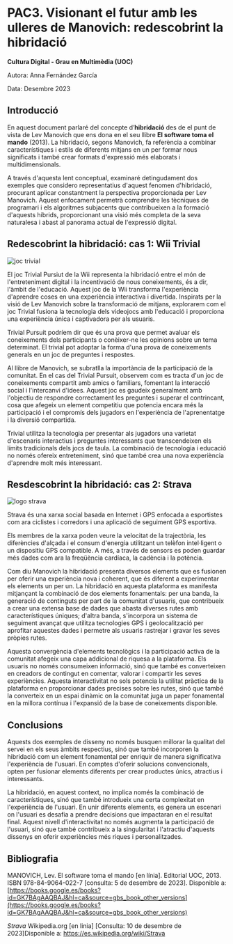 # PAC3. Visionant el futur amb les ulleres de Manovich: redescobrint la hibridació

**Cultura Digital - Grau en Multimèdia (UOC)**


Autora: Anna Fernández García


Data: Desembre 2023



## Introducció

En aquest document parlaré del concepte d’**hibridació** des de el punt de vista de Lev Manovich que ens dona en el seu llibre **El software toma el mando** (2013). La hibridació, segons Manovich, fa referència a combinar característiques i estils de diferents mitjans en un per formar nous significats i també crear formats d'expressió més elaborats i multidimensionals.

A través d'aquesta lent conceptual, examinaré detingudament dos exemples que considero representatius d'aquest fenomen d'hibridació, procurant aplicar constantment la perspectiva proporcionada per Lev Manovich. Aquest enfocament permetrà comprendre les tècniques de programari i els algoritmes subjacents que contribueixen a la formació d'aquests híbrids, proporcionant una visió més completa de la seva naturalesa i abast al panorama actual de l'expressió digital.


## Redescobrint la hibridació: cas 1: Wii Trivial
![joc trivial](https://images.nintendolife.com/screenshots/16520/large.jpg)

El joc Trivial Pursiut de la Wii representa la hibridació entre el món de l'entreteniment digital i la incentivació de nous coneixements, és a dir, l'àmbit de l'educació. Aquest joc de la Wii transforma l'experiència d'aprendre coses en una experiència interactiva i divertida. Inspirats per la visió de Lev Manovich sobre la transformació de mitjans, explorarem com el joc Trivial fusiona la tecnologia dels videojocs amb l'educació i proporciona una experiència única i captivadora per als usuaris.

Trivial Pursuit podríem dir que és una prova que permet avaluar els coneixements dels participants o conèixer-ne les opinions sobre un tema determinat. El trivial pot adoptar la forma d'una prova de coneixements generals en un joc de preguntes i respostes.

Al llibre de Manovich, se subratlla la importància de la participació de la comunitat. En el cas del Trivial Pursuit, observem com es tracta d'un joc de coneixements compartit amb amics o familiars, fomentant la interacció social i l'intercanvi d'idees. Aquest joc es gaudeix generalment amb l'objectiu de respondre correctament les preguntes i superar el contrincant, cosa que afegeix un element competitiu que potencia encara més la participació i el compromís dels jugadors en l'experiència de l'aprenentatge i la diversió compartida.

Trivial utilitza la tecnologia per presentar als jugadors una varietat d'escenaris interactius i preguntes interessants que transcendeixen els límits tradicionals dels jocs de taula. La combinació de tecnologia i educació no només ofereix entreteniment, sinó que també crea una nova experiència d'aprendre molt més interessant.

## Resdescobrint la hibridació: cas 2: Strava

![logo strava](https://upload.wikimedia.org/wikipedia/commons/c/cb/Strava_Logo.svg)

Strava és una xarxa social basada en Internet i GPS enfocada a esportistes com ara ciclistes i corredors i una aplicació de seguiment GPS esportiva.

Els membres de la xarxa poden veure la velocitat de la trajectòria, les diferències d'alçada i el consum d'energia utilitzant un telèfon intel·ligent o un dispositiu GPS compatible. A més, a través de sensors es poden guardar més dades com ara la freqüència cardíaca, la cadència i la potència.

Com diu Manovich la hibridació presenta diversos elements que es fusionen per oferir una experiència nova i coherent, que és diferent a experimentar els elements un per un. La hibridació en aquesta plataforma es manifesta mitjançant la combinació de dos elements fonamentals: per una banda, la generació de continguts per part de la comunitat d'usuaris, que contribueix a crear una extensa base de dades que abasta diverses rutes amb característiques úniques; d'altra banda, s'incorpora un sistema de seguiment avançat que utilitza tecnologies GPS i geolocalització per aprofitar aquestes dades i permetre als usuaris rastrejar i gravar les seves pròpies rutes.

Aquesta convergència d'elements tecnològics i la participació activa de la comunitat afegeix una capa addicional de riquesa a la plataforma. Els usuaris no només consumeixen informació, sinó que també es converteixen en creadors de contingut en comentar, valorar i compartir les seves experiències. Aquesta interactivitat no sols potencia la utilitat pràctica de la plataforma en proporcionar dades precises sobre les rutes, sinó que també la converteix en un espai dinàmic on la comunitat juga un paper fonamental en la millora contínua i l'expansió de la base de coneixements disponible.

## Conclusions

Aquests dos exemples de disseny no només busquen millorar la qualitat del servei en els seus àmbits respectius, sinó que també incorporen la hibridació com un element fonamental per enriquir de manera significativa l'experiència de l'usuari. En comptes d'oferir solucions convencionals, opten per fusionar elements diferents per crear productes únics, atractius i interessants.

La hibridació, en aquest context, no implica només la combinació de característiques, sinó que també introdueix una certa complexitat en l'experiència de l'usuari. En unir diferents elements, es genera un escenari on l'usuari es desafia a prendre decisions que impactaran en el resultat final. Aquest nivell d'interactivitat no només augmenta la participació de l'usuari, sinó que també contribueix a la singularitat i l'atractiu d'aquests dissenys en oferir experiències més riques i personalitzades.

## Bibliografia
MANOVICH, Lev. El software toma el mando [en línia]. Editorial UOC, 2013. ISBN 978-84-9064-022-7 [consulta: 5 de desembre de 2023]. Disponible a: [https://books.google.es/books?id=GK7BAgAAQBAJ&hl=ca&source=gbs_book_other_versions](https://books.google.es/books?id=GK7BAgAAQBAJ&hl=ca&source=gbs_book_other_versions)

*Strava* Wikipedia.org [en linia] [Consulta: 10 de desembre de 2023]Disponible a: https://es.wikipedia.org/wiki/Strava
